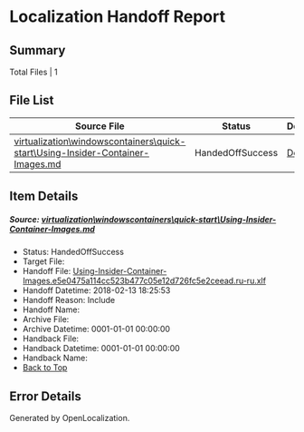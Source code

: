 # <a name='report-top'></a> Localization Handoff Report

## Summary
 Total Files | 1

## File List
 Source File | Status | Details 
 ----------- | ------ | ------- 
 [virtualization\windowscontainers\quick-start\Using-Insider-Container-Images.md](https://github.com/Microsoft/Virtualization-Documentation-Private/blob/f11ce9a26c06b2ce575b3fd1882ce63e9444c917/virtualization/windowscontainers/quick-start/Using-Insider-Container-Images.md) | HandedOffSuccess | [Details](#934a77fe852c43d93494af5525577468420f8f9b448)

## Item Details
##### <a name='934a77fe852c43d93494af5525577468420f8f9b448'></a> Source: [virtualization\windowscontainers\quick-start\Using-Insider-Container-Images.md](https://github.com/Microsoft/Virtualization-Documentation-Private/blob/f11ce9a26c06b2ce575b3fd1882ce63e9444c917/virtualization/windowscontainers/quick-start/Using-Insider-Container-Images.md)
* Status: HandedOffSuccess
* Target File: 
* Handoff File: [Using-Insider-Container-Images.e5e0475a114cc523b477c05e12d726fc5e2ceead.ru-ru.xlf](https://github.com/MicrosoftDocs/Virtualization-Documentation-Private.handoff/blob/a3a521dab143af9c5de72c9e40a95d5ef49a037e/ol-handoff/MicrosoftDocs/Virtualization-Documentation-Private.ru-ru/live/Using-Insider-Container-Images.e5e0475a114cc523b477c05e12d726fc5e2ceead.ru-ru.xlf)
* Handoff Datetime: 2018-02-13 18:25:53
* Handoff Reason: Include
* Handoff Name: 
* Archive File: 
* Archive Datetime: 0001-01-01 00:00:00
* Handback File: 
* Handback Datetime: 0001-01-01 00:00:00
* Handback Name: 
* [Back to Top](#report-top)


## Error Details

Generated by OpenLocalization.
